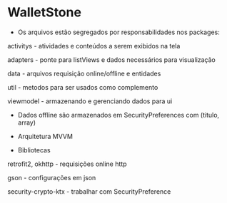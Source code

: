 # WalletStone

- Os arquivos estão segregados por responsabilidades nos packages:

activitys - atividades e conteúdos a serem exibidos na tela

adapters - ponte para listViews e dados necessários para visualização

data - arquivos requisição online/offline e entidades

util - metodos para ser usados como complemento	

viewmodel - armazenando e gerenciando dados para ui

- Dados offline são armazenados em SecurityPreferences com (titulo, array)

- Arquitetura MVVM

- Bibliotecas

retrofit2, okhttp - requisições online http

gson - configurações em json

security-crypto-ktx - trabalhar com SecurityPreference

